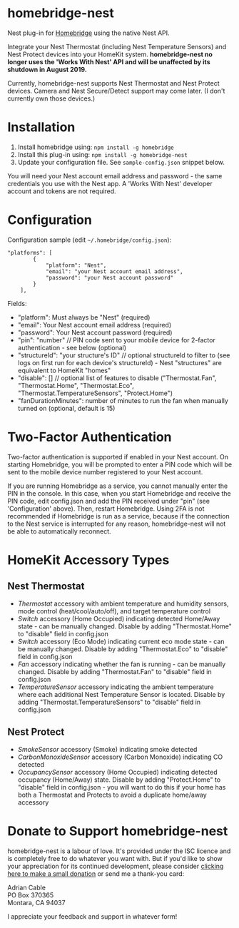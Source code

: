 # homebridge-nest
Nest plug-in for [Homebridge](https://github.com/nfarina/homebridge) using the native Nest API.

Integrate your Nest Thermostat (including Nest Temperature Sensors) and Nest Protect devices into your HomeKit system. **homebridge-nest no longer uses the 'Works With Nest' API and will be unaffected by its shutdown in August 2019.**

Currently, homebridge-nest supports Nest Thermostat and Nest Protect devices. Camera and Nest Secure/Detect support may come later. (I don't currently own those devices.)

# Installation

1. Install homebridge using: `npm install -g homebridge`
1. Install this plug-in using: `npm install -g homebridge-nest`
3. Update your configuration file. See `sample-config.json` snippet below.

You will need your Nest account email address and password - the same credentials you use with the Nest app. A 'Works With Nest' developer account and tokens are not required.

# Configuration

Configuration sample (edit `~/.homebridge/config.json`):

```
"platforms": [
		{
			"platform": "Nest",
			"email": "your Nest account email address",
			"password": "your Nest account password"
		}
	],
```

Fields:

* "platform": Must always be "Nest" (required)
* "email": Your Nest account email address (required)
* "password": Your Nest account password (required)
* "pin": "number" // PIN code sent to your mobile device for 2-factor authentication - see below (optional)
* "structureId": "your structure's ID" // optional structureId to filter to (see logs on first run for each device's structureId) - Nest "structures" are equivalent to HomeKit "homes"
* "disable": [] // optional list of features to disable ("Thermostat.Fan", "Thermostat.Home", "Thermostat.Eco", "Thermostat.TemperatureSensors", "Protect.Home")
* "fanDurationMinutes": number of minutes to run the fan when manually turned on (optional, default is 15)

# Two-Factor Authentication

Two-factor authentication is supported if enabled in your Nest account. On starting Homebridge, you will be prompted to enter a PIN code which will be sent to the mobile device number registered to your Nest account.

If you are running Homebridge as a service, you cannot manually enter the PIN in the console. In this case, when you start Homebridge and receive the PIN code, edit config.json and add the PIN received under "pin" (see 'Configuration' above). Then, restart Homebridge. Using 2FA is not recommended if Homebridge is run as a service, because if the connection to the Nest service is interrupted for any reason, homebridge-nest will not be able to automatically reconnect.

# HomeKit Accessory Types

## Nest Thermostat

* *Thermostat* accessory with ambient temperature and humidity sensors, mode control (heat/cool/auto/off), and target temperature control
* *Switch* accessory (Home Occupied) indicating detected Home/Away state - can be manually changed. Disable by adding "Thermostat.Home" to "disable" field in config.json
* *Switch* accessory (Eco Mode) indicating current eco mode state - can be manually changed. Disable by adding "Thermostat.Eco" to "disable" field in config.json
* *Fan* accessory indicating whether the fan is running - can be manually changed. Disable by adding "Thermostat.Fan" to "disable" field in config.json
* *TemperatureSensor* accessory indicating the ambient temperature where each additional Nest Temperature Sensor is located. Disable by adding "Thermostat.TemperatureSensors" to "disable" field in config.json

## Nest Protect

* *SmokeSensor* accessory (Smoke) indicating smoke detected
* *CarbonMonoxideSensor* accessory (Carbon Monoxide) indicating CO detected
* *OccupancySensor* accessory (Home Occupied) indicating detected occupancy (Home/Away) state. Disable by adding "Protect.Home" to "disable" field in config.json - you will want to do this if your home has both a Thermostat and Protects to avoid a duplicate home/away accessory

# Donate to Support homebridge-nest

homebridge-nest is a labour of love. It's provided under the ISC licence and is completely free to do whatever you want with. But if you'd like to show your appreciation for its continued development, please consider [clicking here to make a small donation](https://paypal.me/adriancable586) or send me a thank-you card:

Adrian Cable  
PO Box 370365  
Montara, CA 94037  

I appreciate your feedback and support in whatever form!
